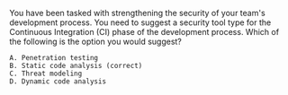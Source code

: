 You have been tasked with strengthening the security of your team's development process.
You need to suggest a security tool type for the Continuous Integration (CI) phase of the development process.
Which of the following is the option you would suggest?

    A. Penetration testing
    B. Static code analysis (correct)
    C. Threat modeling
    D. Dynamic code analysis

